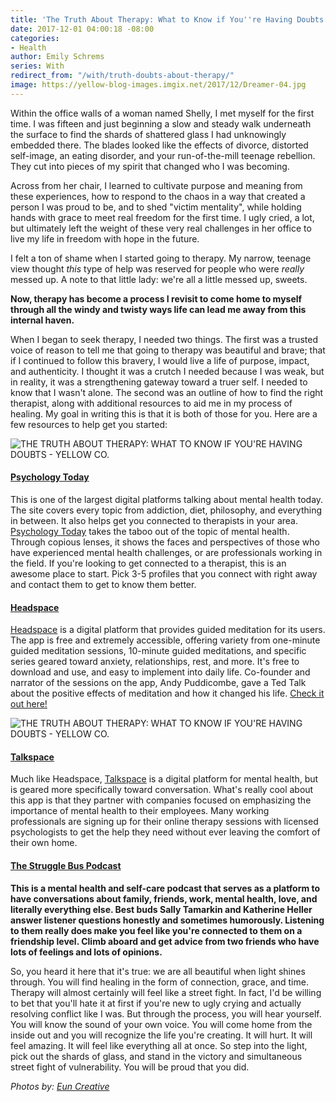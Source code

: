 ```yaml
---
title: 'The Truth About Therapy: What to Know if You''re Having Doubts'
date: 2017-12-01 04:00:18 -08:00
categories:
- Health
author: Emily Schrems
series: With
redirect_from: "/with/truth-doubts-about-therapy/"
image: https://yellow-blog-images.imgix.net/2017/12/Dreamer-04.jpg
---
```


Within the office walls of a woman named Shelly, I met myself for the first time. I was fifteen and just beginning a slow and steady walk underneath the surface to find the shards of shattered glass I had unknowingly embedded there. The blades looked like the effects of divorce, distorted self-image, an eating disorder, and your run-of-the-mill teenage rebellion. They cut into pieces of my spirit that changed who I was becoming.

Across from her chair, I learned to cultivate purpose and meaning from these experiences, how to respond to the chaos in a way that created a person I was proud to be, and to shed "victim mentality", while holding hands with grace to meet real freedom for the first time. I ugly cried, a lot, but ultimately left the weight of these very real challenges in her office to live my life in freedom with hope in the future.

I felt a ton of shame when I started going to therapy. My narrow, teenage view thought _this_ type of help was reserved for people who were _really_ messed up. A note to that little lady: we're all a little messed up, sweets.

**Now, therapy has become a process I revisit to come home to myself through all the windy and twisty ways life can lead me away from this internal haven.**

When I began to seek therapy, I needed two things. The first was a trusted voice of reason to tell me that going to therapy was beautiful and brave; that if I continued to follow this bravery, I would live a life of purpose, impact, and authenticity. I thought it was a crutch I needed because I was weak, but in reality, it was a strengthening gateway toward a truer self. I needed to know that I wasn't alone. The second was an outline of how to find the right therapist, along with additional resources to aid me in my process of healing. My goal in writing this is that it is both of those for you. Here are a few resources to help get you started:

![THE TRUTH ABOUT THERAPY: WHAT TO KNOW IF YOU'RE HAVING DOUBTS - YELLOW CO.](https://yellow-blog-images.imgix.net/2017/12/Dreamer-20.jpg)

#### [**Psychology Today**](https://www.psychologytoday.com/)

This is one of the largest digital platforms talking about mental health today. The site covers every topic from addiction, diet, philosophy, and everything in between. It also helps get you connected to therapists in your area. [Psychology Today](https://www.psychologytoday.com/) takes the taboo out of the topic of mental health. Through copious lenses, it shows the faces and perspectives of those who have experienced mental health challenges, or are professionals working in the field. If you're looking to get connected to a therapist, this is an awesome place to start. Pick 3-5 profiles that you connect with right away and contact them to get to know them better.

#### [**Headspace**](https://www.psychologytoday.com/)

[Headspace](https://www.psychologytoday.com/) is a digital platform that provides guided meditation for its users. The app is free and extremely accessible, offering variety from one-minute guided meditation sessions, 10-minute guided meditations, and specific series geared toward anxiety, relationships, rest, and more. It's free to download and use, and easy to implement into daily life. Co-founder and narrator of the sessions on the app, Andy Puddicombe, gave a Ted Talk about the positive effects of meditation and how it changed his life. [Check it out here!](https://www.ted.com/talks/andy_puddicombe_all_it_takes_is_10_mindful_minutes)

![THE TRUTH ABOUT THERAPY: WHAT TO KNOW IF YOU'RE HAVING DOUBTS - YELLOW CO.](https://yellow-blog-images.imgix.net/2017/12/Dreamer-17.jpg)

#### [**Talkspace**](https://www.talkspace.com/)

Much like Headspace, [Talkspace](https://www.talkspace.com/) is a digital platform for mental health, but is geared more specifically toward conversation. What's really cool about this app is that they partner with companies focused on emphasizing the importance of mental health to their employees. Many working professionals are signing up for their online therapy sessions with licensed psychologists to get the help they need without ever leaving the comfort of their own home.

#### [**The Struggle Bus Podcast**](https://strugglebuspodcast.com/)

**This is a mental health and self-care podcast that serves as a platform to have conversations about family, friends, work, mental health, love, and literally everything else. Best buds Sally Tamarkin and Katherine Heller answer listener questions honestly and sometimes humorously. Listening to them really does make you feel like you're connected to them on a friendship level. Climb aboard and get advice from two friends who have lots of feelings and lots of opinions.**

So, you heard it here that it's true: we are all beautiful when light shines through. You will find healing in the form of connection, grace, and time. Therapy will almost certainly will feel like a street fight. In fact, I'd be willing to bet that you'll hate it at first if you're new to ugly crying and actually resolving conflict like I was. But through the process, you will hear yourself. You will know the sound of your own voice. You will come home from the inside out and you will recognize the life you're creating. It will hurt. It will feel amazing. It will feel like everything all at once. So step into the light, pick out the shards of glass, and stand in the victory and simultaneous street fight of vulnerability. You will be proud that you did.

_Photos by: [Eun Creative](http://www.euncreative.com/)_
